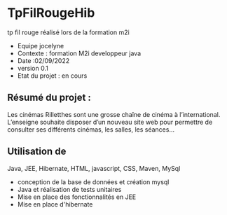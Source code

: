 # TpFilRougeHib
tp fil rouge réalisé lors de la formation m2i
* Equipe jocelyne
* Contexte : formation M2i developpeur java
* Date :02/09/2022
* version 0.1
* Etat du projet : en cours

## Résumé du projet :
Les cinémas Rilletthes sont une grosse chaîne de cinéma à l’international. L’enseigne souhaite
disposer d’un nouveau site web pour permettre de consulter ses différents cinémas, les salles, les
séances…

## Utilisation de
Java, JEE, Hibernate, HTML, javascript, CSS, Maven, MySql

* conception de la base de données et création mysql
* Java et réalisation de tests unitaires
* Mise en place des fonctionnalités en JEE 
* Mise en place d'hibernate
